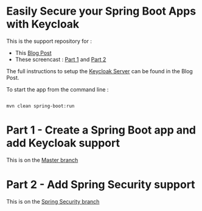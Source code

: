 Easily Secure your Spring Boot Apps with Keycloak
=================================================

This is the support repository for :
- This [Blog Post](https://developers.redhat.com/blog/?p=432287)
- These screencast : [Part 1](https://youtu.be/UUWyu1kG6YI) and [Part 2](https://youtu.be/Yc5Qe5C3Xn4)

The full instructions to setup the [Keycloak Server](http://www.keycloak.org/downloads.html) can be found in the Blog Post.


To start the app from the command line :
```

mvn clean spring-boot:run

```

# Part 1 - Create a Spring Boot app and add Keycloak support

This is on the [Master branch](https://github.com/sebastienblanc/spring-boot-keycloak-tutorial/tree/master)

# Part 2 - Add Spring Security support

This is on the [Spring Security branch](https://github.com/sebastienblanc/spring-boot-keycloak-tutorial/tree/spring-security)

